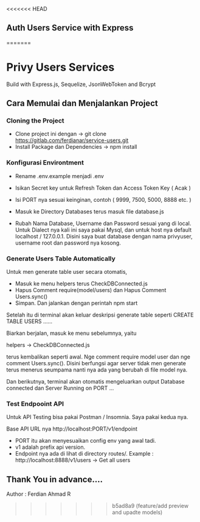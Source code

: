 <<<<<<< HEAD
## Auth Users Service with Express
=======
# Privy Users Services
Build with Express.js, Sequelize, JsonWebToken and Bcrypt

## Cara Memulai dan Menjalankan Project

### Cloning the Project
-   Clone project ini dengan -> git clone https://gitlab.com/ferdianar/service-users.git
-   Install Package dan Dependencies -> npm install

### Konfigurasi Environtment
-   Rename .env.example menjadi .env
-   Isikan Secret key untuk Refresh Token dan Access Token Key ( Acak )
-   Isi PORT nya sesuai keinginan, contoh ( 9999, 7500, 5000, 8888 etc. )

-   Masuk ke Directory Databases terus masuk file database.js
-   Rubah Nama Database, Username dan Password sesuai yang di local. Untuk Dialect nya kali ini saya pakai Mysql, dan untuk host nya default localhost / 127.0.0.1. Disini saya buat database dengan nama privyuser, username root dan password nya kosong.

### Generate Users Table Automatically
Untuk men generate table user secara otomatis,
-   Masuk ke menu helpers terus CheckDBConnected.js
-   Hapus Comment require(model/users) dan Hapus Comment Users.sync()
-   Simpan. Dan jalankan dengan perintah npm start

Setelah itu di terminal akan keluar deskripsi generate table seperti CREATE TABLE USERS ......

Biarkan berjalan, masuk ke menu sebelumnya, yaitu 

helpers -> CheckDBConnected.js

terus kembalikan seperti awal. Nge comment require model user dan nge comment Users.sync(). Disini berfungsi agar server tidak men generate terus menerus seumpama nanti nya ada yang berubah di file model nya.

Dan berikutnya, terminal akan otomatis mengeluarkan output Database connected dan Server Running on PORT ...

### Test Endpooint API
Untuk API Testing bisa pakai Postman / Insomnia. Saya pakai kedua nya.

Base API URL nya http://localhost:PORT/v1/endpoint
-   PORT itu akan menyesuaikan config env yang awal tadi.
-   v1 adalah prefix api version.
-   Endpoint nya ada di lihat di directory routes/.
Example : http://localhost:8888/v1/users -> Get all users

## Thank You in advance....
Author : Ferdian Ahmad R
>>>>>>> b5ad8a9 (feature/add preview and upadte models)
